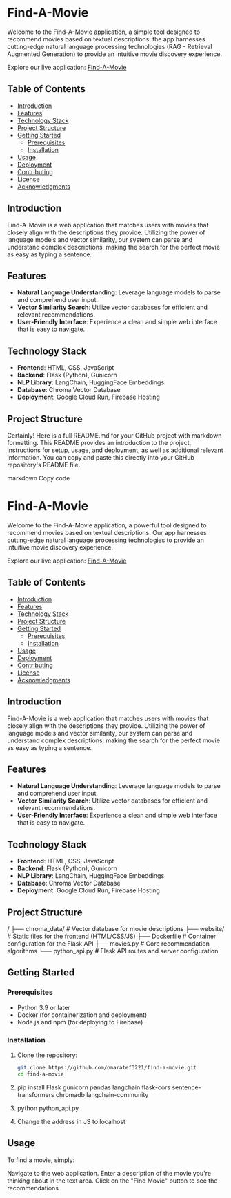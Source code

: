 # Find-A-Movie

Welcome to the Find-A-Movie application, a simple tool designed to recommend movies based on textual descriptions. the app harnesses cutting-edge natural language processing technologies (RAG - Retrieval Augmented Generation) to provide an intuitive movie discovery experience.

Explore our live application: [Find-A-Movie](https://find-a-movie-f506a.web.app/)

## Table of Contents

- [Introduction](#introduction)
- [Features](#features)
- [Technology Stack](#technology-stack)
- [Project Structure](#project-structure)
- [Getting Started](#getting-started)
  - [Prerequisites](#prerequisites)
  - [Installation](#installation)
- [Usage](#usage)
- [Deployment](#deployment)
- [Contributing](#contributing)
- [License](#license)
- [Acknowledgments](#acknowledgments)

## Introduction

Find-A-Movie is a web application that matches users with movies that closely align with the descriptions they provide. Utilizing the power of language models and vector similarity, our system can parse and understand complex descriptions, making the search for the perfect movie as easy as typing a sentence.

## Features

- **Natural Language Understanding**: Leverage language models to parse and comprehend user input.
- **Vector Similarity Search**: Utilize vector databases for efficient and relevant recommendations.
- **User-Friendly Interface**: Experience a clean and simple web interface that is easy to navigate.

## Technology Stack

- **Frontend**: HTML, CSS, JavaScript
- **Backend**: Flask (Python), Gunicorn
- **NLP Library**: LangChain, HuggingFace Embeddings
- **Database**: Chroma Vector Database
- **Deployment**: Google Cloud Run, Firebase Hosting

## Project Structure

Certainly! Here is a full README.md for your GitHub project with markdown formatting. This README provides an introduction to the project, instructions for setup, usage, and deployment, as well as additional relevant information. You can copy and paste this directly into your GitHub repository's README file.

markdown
Copy code
# Find-A-Movie

Welcome to the Find-A-Movie application, a powerful tool designed to recommend movies based on textual descriptions. Our app harnesses cutting-edge natural language processing technologies to provide an intuitive movie discovery experience.

Explore our live application: [Find-A-Movie](https://find-a-movie-f506a.web.app/)

## Table of Contents

- [Introduction](#introduction)
- [Features](#features)
- [Technology Stack](#technology-stack)
- [Project Structure](#project-structure)
- [Getting Started](#getting-started)
  - [Prerequisites](#prerequisites)
  - [Installation](#installation)
- [Usage](#usage)
- [Deployment](#deployment)
- [Contributing](#contributing)
- [License](#license)
- [Acknowledgments](#acknowledgments)

## Introduction

Find-A-Movie is a web application that matches users with movies that closely align with the descriptions they provide. Utilizing the power of language models and vector similarity, our system can parse and understand complex descriptions, making the search for the perfect movie as easy as typing a sentence.

## Features

- **Natural Language Understanding**: Leverage language models to parse and comprehend user input.
- **Vector Similarity Search**: Utilize vector databases for efficient and relevant recommendations.
- **User-Friendly Interface**: Experience a clean and simple web interface that is easy to navigate.

## Technology Stack

- **Frontend**: HTML, CSS, JavaScript
- **Backend**: Flask (Python), Gunicorn
- **NLP Library**: LangChain, HuggingFace Embeddings
- **Database**: Chroma Vector Database
- **Deployment**: Google Cloud Run, Firebase Hosting

## Project Structure

/
├── chroma_data/ # Vector database for movie descriptions
├── website/ # Static files for the frontend (HTML/CSS/JS)
├── Dockerfile # Container configuration for the Flask API
├── movies.py # Core recommendation algorithms
└── python_api.py # Flask API routes and server configuration


## Getting Started

### Prerequisites

- Python 3.9 or later
- Docker (for containerization and deployment)
- Node.js and npm (for deploying to Firebase)

### Installation

1. Clone the repository:
   ```sh
   git clone https://github.com/omaratef3221/find-a-movie.git
   cd find-a-movie

2. pip install Flask gunicorn pandas langchain flask-cors sentence-transformers chromadb langchain-community

3. python python_api.py

4. Change the address in JS to localhost


## Usage

To find a movie, simply:

Navigate to the web application.
Enter a description of the movie you're thinking about in the text area.
Click on the "Find Movie" button to see the recommendations